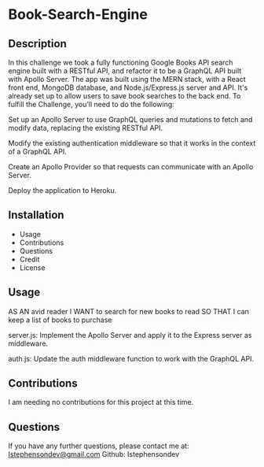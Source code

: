 # Book-Search-Engine

## Description

In this challenge we took a fully functioning Google Books API search engine built with a RESTful API, and refactor it to be a GraphQL API built with Apollo Server. The app was built using the MERN stack, with a React front end, MongoDB database, and Node.js/Express.js server and API. It's already set up to allow users to save book searches to the back end. To fulfill the Challenge, you’ll need to do the following:

Set up an Apollo Server to use GraphQL queries and mutations to fetch and modify data, replacing the existing RESTful API.

Modify the existing authentication middleware so that it works in the context of a GraphQL API.

Create an Apollo Provider so that requests can communicate with an Apollo Server.

Deploy the application to Heroku.

## Installation

- Usage
- Contributions
- Questions
- Credit
- License

## Usage

AS AN avid reader
I WANT to search for new books to read
SO THAT I can keep a list of books to purchase

server.js: Implement the Apollo Server and apply it to the Express server as middleware.

auth.js: Update the auth middleware function to work with the GraphQL API.


## Contributions

I am needing no contributions for this project at this time.

## Questions

If you have any further questions, please contact me at: Istephensondev@gmail.com
Github: Istephensondev
